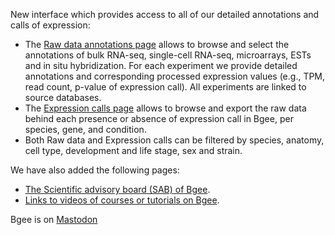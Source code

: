 New interface which provides access to all of our detailed annotations and calls of expression:
* The [Raw data annotations page](/search/raw-data) allows to browse and select the annotations of bulk RNA-seq, single-cell RNA-seq, microarrays, ESTs and in situ hybridization. For each experiment we provide detailed annotations and corresponding processed expression values (e.g., TPM, read count, p-value of expression call). All experiments are linked to source databases.
* The [Expression calls page](/search/expression-calls) allows to browse and export the raw data behind each presence or absence of expression call in Bgee, per species, gene, and condition.
* Both Raw data and Expression calls can be filtered by species, anatomy, cell type, development and life stage, sex and strain.

We have also added the following pages:
* [The Scientific advisory board (SAB) of Bgee](/about/bgeesab).
* [Links to videos of courses or tutorials on Bgee](/support/videos).

Bgee is on [Mastodon](https://genomic.social/@bgeedb)

